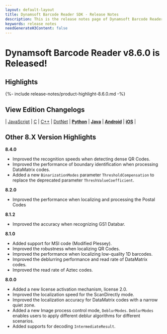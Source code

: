 ```yaml
---
layout: default-layout
title: Dynamsoft Barcode Reader SDK - Release Notes
description: This is the release notes page of Dynamsoft Barcode Reader.
keywords: release notes
needGenerateH3Content: false
---
```


# Dynamsoft Barcode Reader v8.6.0 is Released!

## Highlights

{%- include release-notes/product-highlight-8.6.0.md -%}

## View Edition Changelogs

| [JavaScript](../programming/javascript/release-notes/js-8.md#860-08312021) | [C](../programming/c/release-notes/c-8.md#86-07152021) | [C++](../programming/cplusplus/release-notes/cpp-8.md#86-07152021) | [DotNet](../programming/dotnet/release-notes/dotnet-8.md#86-07152021) | **[Python](../programming/python/release-notes/python-8.md#86-07152021)** | **[Java](../programming/java/release-notes/java-8.md#86-07152021)** | **[Android](../programming/android/release-notes/android-8.md#86-07152021)** | **[iOS](../programming/objectivec-swift/release-notes/ios-8.md#86-07152021)** |

## Other 8.X Version Highlights

**8.4.0**

- Improved the recognition speeds when detecting dense QR Codes.
- Improved the performance of boundary identification when processing DataMatrix codes.
- Added a new `BinarizationModes` parameter `ThresholdCompensation` to replace the deprecated parameter `ThreshValueCoefficient`.

**8.2.0**

- Improved the performance when localizing and processing the Postal Codes

**8.1.2**

- Improved the accuracy when recognizing GS1 Databar.

**8.1.0**

- Added support for MSI code (Modified Plessey).
- Improved the robustness when localizing QR Codes.
- Improved the performance when localizing low-quality 1D barcodes.
- Improved the deblurring performance and read rate of DataMatrix codes.
- Improved the read rate of Aztec codes.

**8.0.0**

- Added a new license activation mechanism, license 2.0.
- Improved the localization speed for the ScanDirectly mode.
- Improved the localization accuracy for DataMatrix codes with a narrow quiet zone.
- Added a new Image process control mode, `DeblurModes`. `DeblurModes` enables users to apply different deblur algorithms for different scenarios.
- Added supports for decoding `IntermediateResult`.
